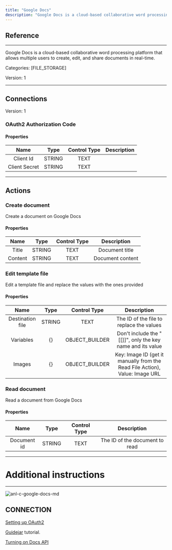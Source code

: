 ```yaml
---
title: "Google Docs"
description: "Google Docs is a cloud-based collaborative word processing platform that allows multiple users to create, edit, and share documents in real-time."
---
```

## Reference
<hr />

Google Docs is a cloud-based collaborative word processing platform that allows multiple users to create, edit, and share documents in real-time.


Categories: [FILE_STORAGE]


Version: 1

<hr />



## Connections

Version: 1


### OAuth2 Authorization Code

#### Properties

|      Name      |     Type     |     Control Type     |     Description     |
|:--------------:|:------------:|:--------------------:|:-------------------:|
| Client Id | STRING | TEXT  |  |
| Client Secret | STRING | TEXT  |  |





<hr />





## Actions


### Create document
Create a document on Google Docs

#### Properties

|      Name      |     Type     |     Control Type     |     Description     |
|:--------------:|:------------:|:--------------------:|:-------------------:|
| Title | STRING | TEXT  |  Document title  |
| Content | STRING | TEXT  |  Document content  |




### Edit template file
Edit a template file and replace the values with the ones provided

#### Properties

|      Name      |     Type     |     Control Type     |     Description     |
|:--------------:|:------------:|:--------------------:|:-------------------:|
| Destination file | STRING | TEXT  |  The ID of the file to replace the values  |
| Variables | {} | OBJECT_BUILDER  |  Don't include the "[[]]", only the key name and its value  |
| Images | {} | OBJECT_BUILDER  |  Key: Image ID (get it manually from the Read File Action), Value: Image URL  |




### Read document
Read a document from Google Docs

#### Properties

|      Name      |     Type     |     Control Type     |     Description     |
|:--------------:|:------------:|:--------------------:|:-------------------:|
| Document id | STRING | TEXT  |  The ID of the document to read  |




<hr />

# Additional instructions
<hr />

![anl-c-google-docs-md](https://static.scarf.sh/a.png?x-pxid=44cee406-a4a2-4c9f-80f5-bd560babff6e)
## CONNECTION

[Setting up OAuth2](https://support.google.com/googleapi/answer/6158849?hl=en)

[Guidejar](https://guidejar.com/guides/fec74020-26bb-43dd-814c-f8b907f6f45b) tutorial.

[Turning on Docs API](https://guidejar.com/guides/2fbfa39b-38f6-43f4-a55d-6f8d0588f6fb)
